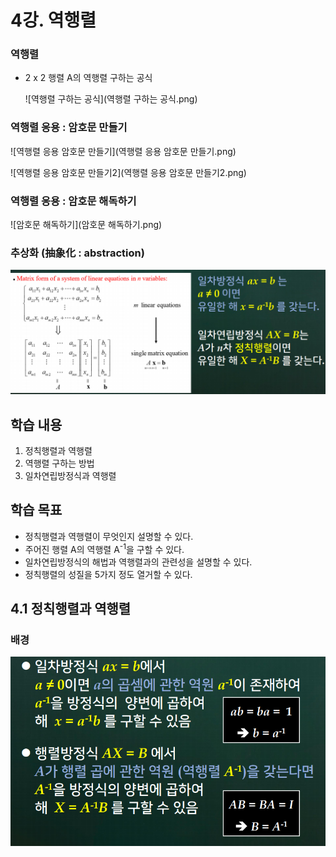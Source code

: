 # 4강. 역행렬

### 역행렬

- 2 x 2 행렬 A의 역행렬 구하는 공식

  ![역행렬 구하는 공식](역행렬 구하는 공식.png)

### 역행렬 응용 : 암호문 만들기

![역행렬 응용 암호문 만들기](역행렬 응용 암호문 만들기.png)

![역행렬 응용 암호문 만들기2](역행렬 응용 암호문 만들기2.png)

### 역행렬 응용 : 암호문 해독하기

![암호문 해독하기](암호문 해독하기.png)



### 추상화 (抽象化 : abstraction)

![추상화](추상화.png)



## 학습 내용

1. 정칙행렬과 역행렬
2. 역행렬 구하는 방법
3. 일차연립방정식과 역행렬



## 학습 목표

- 정칙행렬과 역행렬이 무엇인지 설명할 수 있다.
- 주어진 행렬 A의 역행렬 A<sup>-1</sup>을 구할 수 있다.
- 일차연립방정식의 해법과 역행렬과의 관련성을 설명할 수 있다.
- 정칙행렬의 성질을 5가지 정도 열거할 수 있다.





## 4.1 정칙행렬과 역행렬

### 배경

![배경](배경.png)

